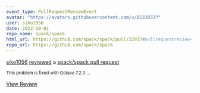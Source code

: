 ```yaml
---
event_type: PullRequestReviewEvent
avatar: "https://avatars.githubusercontent.com/u/8133832?"
user: siko1056
date: 2022-10-01
repo_name: spack/spack
html_url: https://github.com/spack/spack/pull/32937#pullrequestreview-1127466628
repo_url: https://github.com/spack/spack
---
```


<a href='https://github.com/siko1056' target='_blank'>siko1056</a> <a href='https://github.com/spack/spack/pull/32937#pullrequestreview-1127466628' target='_blank'>reviewed</a> a <a href='https://github.com/spack/spack/pull/32937' target='_blank'>spack/spack pull request</a>

<small>This problem is fixed with Octave 7.2.0...</small>

<a href='https://github.com/spack/spack/pull/32937#pullrequestreview-1127466628' target='_blank'>View Review</a>